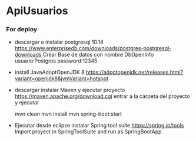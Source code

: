 # ApiUsuarios
### For deploy

* descargar e instalar postgresql 10.14 https://www.enterprisedb.com/downloads/postgres-postgresql-downloads
  Crear Base de datos con nombre DbOpenInfo usuario:Postgres password:12345
* install JavaAdoptOpenJDK 8 https://adoptopenjdk.net/releases.html?variant=openjdk8&jvmVariant=hotspot  
* descargar instalar Maven y ejecutar proyecto
	https://maven.apache.org/download.cgi
	entrar a la carpeta del proyecto y ejecutar
	
	mvn clean
	mvn install
	mvn spring-boot:start
	
* Ejecutar desde eclipse 
instalar Spring tool suite https://spring.io/tools 
Import proyect in SpringToolSuite and run as SpringBootApp 
